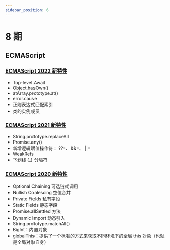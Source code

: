 ```yaml
---
sidebar_position: 6
---
```


# 8 期
## ECMAScript 
### [ECMAScript 2022 新特性](https://juejin.cn/post/7112632005912690701)
- Top-level Await
- Object.hasOwn()
- atArray.prototype.at()
- error.cause
- 正则表达式匹配索引
- 类的实例成员

### [ECMAScript 2021 新特性](https://juejin.cn/post/6977431269210587166)
- String.prototype.replaceAll
- Promise.any()
- 新增逻辑赋值操作符： ??=、&&=、 ||=
- WeakRefs
- 下划线 (_) 分隔符

### [ECMAScript 2020 新特性](https://juejin.cn/post/6844904163285925902)
- Optional Chaining 可选链式调用
- Nullish Coalescing 空值合并
- Private Fields 私有字段
- Static Fields 静态字段
- Promise.allSettled 方法
- Dynamic Import 动态引入
- String.prototype.matchAll()
- BigInt：内置对象
- globalThis：提供了一个标准的方式来获取不同环境下的全局 this  对象（也就是全局对象自身）
